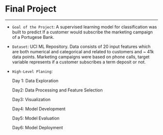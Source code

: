 # Final Project
---
- ``Goal of the Project``: A supervised learning model for classification was built to predict If a customer would subscribe the marketing campaign of a Portugese Bank.
- ``Dataset``: UCI ML Repository. Data consists of 20 input features which are both numerical and categorical and related to customers and ~ 41k data points. Marketing campaigns were based on phone calls, target variable represents if a customer subscribes a term deposit or not. 
- ``High-Level Planing``: 
  <p> Day 1: Data Exploration </p>
  <p> Day2: Data Processing and Feature Selection </p> 
  <p> Day3: Visualization </p>
  <p>Day4: Model Development</p>

  <p>Day5: Model Evaluation</p>
  <p>Day6: Model Deployment</p>
